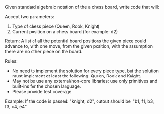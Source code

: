 Given standard algebraic notation of the a chess board, write code that will:

Accept two parameters:
1. Type of chess piece (Queen, Rook, Knight)
2. Current position on a chess board (for example: d2)

Return:
A list of all the potential board positions the given piece could advance to, with one move, from the given position, with the assumption there are no other piece on the board.

Rules:
- No need to implement the solution for every piece type, but the solution must implement at least the following: Queen, Rook and Knight.
- May not be use any external/non-core libraries: use only primitives and built-ins for the chosen language.
- Please provide test coverage

Example:
If the code is passed: "knight, d2", outout should be: "b1, f1, b3, f3, c4, e4"
